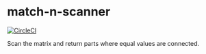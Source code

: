 # match-n-scanner

[![CircleCI](https://circleci.com/gh/kjirou/match-n-scanner.svg?style=svg)](https://circleci.com/gh/kjirou/match-n-scanner)

Scan the matrix and return parts where equal values are connected.
